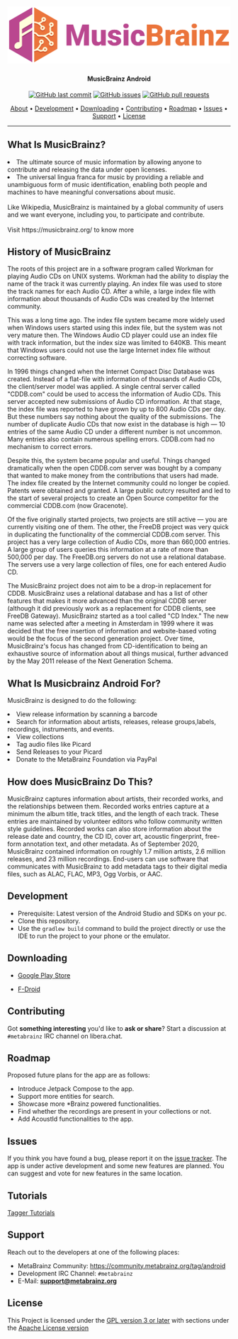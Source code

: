 <h1 align="center">
  <br>
  <a href="https://github.com/metabrainz/musicbrainz-android/archive/master.zip"><img src="https://github.com/metabrainz/metabrainz-logos/blob/master/logos/MusicBrainz/SVG/MusicBrainz_logo.svg" alt="MusicBrainz Android"></a>
</h1>

<h4 align="center">MusicBrainz Android</h4>

<p align="center">
    <a href="https://github.com/metabrainz/musicbrainz-android/commits/master">
    <img src="https://img.shields.io/github/last-commit/metabrainz/musicbrainz-android.svg?style=flat-square&logo=github&logoColor=white"
         alt="GitHub last commit"></a>
    <a href="https://github.com/metabrainz/musicbrainz-android/issues">
    <img src="https://img.shields.io/github/issues-raw/metabrainz/musicbrainz-android.svg?style=flat-square&logo=github&logoColor=white"
         alt="GitHub issues"></a>
    <a href="https://github.com/metabrainz/musicbrainz-android/pulls">
    <img src="https://img.shields.io/github/issues-pr-raw/metabrainz/musicbrainz-android.svg?style=flat-square&logo=github&logoColor=white"
         alt="GitHub pull requests"></a>
</p>
      
<p align="center">
  <a href="#whatismusicbrainz?">About</a> •
  <a href="#development">Development</a> •
  <a href="#downloading">Downloading</a> •
  <a href="#contributing">Contributing</a> •
  <a href="roadmap">Roadmap</a> • 
  <a href="#issues">Issues</a> •
  <a href="#support">Support</a> •
  <a href="#license">License</a>
</p>

---

## What Is MusicBrainz?
<li>The ultimate source of music information by allowing anyone to contribute and releasing the data under open licenses.</li>
    <li>The universal lingua franca for music by providing a reliable and unambiguous form of music identification, enabling both people and machines to have meaningful conversations about music.</li>
    <br>
    Like Wikipedia, MusicBrainz is maintained by a global community of users and we want everyone, including you, to participate and contribute.
    <br><br>
    Visit https://musicbrainz.org/ to know more

## History of MusicBrainz
The roots of this project are in a software program called Workman for playing Audio CDs on UNIX systems. Workman had the ability to display the name of the track it was currently playing. An index file was used to store the track names for each Audio CD. After a while, a large index file with information about thousands of Audio CDs was created by the Internet community.

This was a long time ago. The index file system became more widely used when Windows users started using this index file, but the system was not very mature then. The Windows Audio CD player could use an index file with track information, but the index size was limited to 640KB. This meant that Windows users could not use the large Internet index file without correcting software.

In 1996 things changed when the Internet Compact Disc Database was created. Instead of a flat-file with information of thousands of Audio CDs, the client/server model was applied. A single central server called "CDDB.com" could be used to access the information of Audio CDs. This server accepted new submissions of Audio CD information. At that stage, the index file was reported to have grown by up to 800 Audio CDs per day. But these numbers say nothing about the quality of the submissions. The number of duplicate Audio CDs that now exist in the database is high — 10 entries of the same Audio CD under a different number is not uncommon. Many entries also contain numerous spelling errors. CDDB.com had no mechanism to correct errors.

Despite this, the system became popular and useful. Things changed dramatically when the open CDDB.com server was bought by a company that wanted to make money from the contributions that users had made. The index file created by the Internet community could no longer be copied. Patents were obtained and granted. A large public outcry resulted and led to the start of several projects to create an Open Source competitor for the commercial CDDB.com (now Gracenote).

Of the five originally started projects, two projects are still active — you are currently visiting one of them. The other, the FreeDB project was very quick in duplicating the functionality of the commercial CDDB.com server. This project has a very large collection of Audio CDs, more than 660,000 entries. A large group of users queries this information at a rate of more than 500,000 per day. The FreeDB.org servers do not use a relational database. The servers use a very large collection of files, one for each entered Audio CD.

The MusicBrainz project does not aim to be a drop-in replacement for CDDB. MusicBrainz uses a relational database and has a list of other features that makes it more advanced than the original CDDB server (although it did previously work as a replacement for CDDB clients, see FreeDB Gateway). MusicBrainz started as a tool called "CD Index." The new name was selected after a meeting in Amsterdam in 1999 where it was decided that the free insertion of information and website-based voting would be the focus of the second generation project. Over time, MusicBrainz's focus has changed from CD-identification to being an exhaustive source of information about all things musical, further advanced by the May 2011 release of the Next Generation Schema.

## What Is Musicbrainz Android For?
MusicBrainz is designed to do the following:

<li> View release information by scanning a barcode</li>
<li> Search for information about artists, releases, release groups,labels, recordings, instruments, and events.</li>
<li> View collections</li>
<li> Tag audio files like Picard</li>
<li> Send Releases to your Picard</li>
<li> Donate to the MetaBrainz Foundation via PayPal</li>

## How does MusicBrainz Do This?

MusicBrainz captures information about artists, their recorded works, and the relationships between them. Recorded works entries capture at a minimum the album title, track titles, and the length of each track. These entries are maintained by volunteer editors who follow community written style guidelines. Recorded works can also store information about the release date and country, the CD ID, cover art, acoustic fingerprint, free-form annotation text, and other metadata. As of September 2020, MusicBrainz contained information on roughly 1.7 million artists, 2.6 million releases, and 23 million recordings. End-users can use software that communicates with MusicBrainz to add metadata tags to their digital media files, such as ALAC, FLAC, MP3, Ogg Vorbis, or AAC.

## Development
	    
* Prerequisite: Latest version of the Android Studio and SDKs on your pc.
* Clone this repository.
* Use the `gradlew build` command to build the project directly or use the IDE to run the project to your phone or the emulator.

## Downloading

* [Google Play Store](https://play.google.com/store/apps/details?id=org.metabrainz.android)
	    
* [F-Droid](https://f-droid.org/en/packages/org.metabrainz.android/)
	    
## Contributing
	  
Got **something interesting** you'd like to **ask or share**? Start a discussion at `#metabrainz` IRC channel on libera.chat.

## Roadmap

Proposed future plans for the app are as follows:

- Introduce Jetpack Compose to the app.
- Support more entities for search.
- Showcase more \*Brainz powered functionalities.
- Find whether the recordings are present in your collections or not.
- Add AcoustId functionalities to the app.
	    
## Issues
	  
If you think you have found a bug, please report it on the [issue tracker](https://tickets.metabrainz.org/projects/MOBILE/issues). The app is under active development and some new features are planned. You can suggest and vote for new features in the same location.

## Tutorials

[Tagger Tutorials](https://picard-docs.musicbrainz.org/en/tutorials/android_app.html)
	    
## Support

Reach out to the developers at one of the following places:

- MetaBrainz Community: https://community.metabrainz.org/tag/android
- Development IRC Channel: `#metabrainz`
- E-Mail: **support@metabrainz.org**

## License

This Project is licensed under the [GPL version 3 or later](https://www.gnu.org/licenses/gpl-3.0.html) with sections under the [Apache License version](https://www.apache.org/licenses/LICENSE-2.0.html) 
